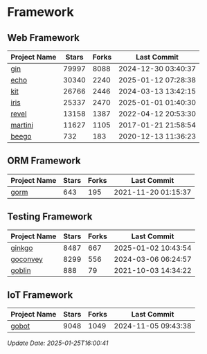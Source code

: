 # Framework

## Web Framework
| Project Name | Stars | Forks | Last Commit |
| ------------ | ----- | ----- | ----------- |
| [gin](https://github.com/gin-gonic/gin) | 79997 | 8088 | 2024-12-30 03:40:37 |
| [echo](https://github.com/labstack/echo) | 30340 | 2240 | 2025-01-12 07:28:38 |
| [kit](https://github.com/go-kit/kit) | 26766 | 2446 | 2024-03-13 13:42:15 |
| [iris](https://github.com/kataras/iris) | 25337 | 2470 | 2025-01-01 01:40:30 |
| [revel](https://github.com/revel/revel) | 13158 | 1387 | 2022-04-12 20:53:30 |
| [martini](https://github.com/go-martini/martini) | 11627 | 1105 | 2017-01-21 21:58:54 |
| [beego](https://github.com/astaxie/beego) | 732 | 183 | 2020-12-13 11:36:23 |

## ORM Framework
| Project Name | Stars | Forks | Last Commit |
| ------------ | ----- | ----- | ----------- |
| [gorm](https://github.com/jinzhu/gorm) | 643 | 195 | 2021-11-20 01:15:37 |

## Testing Framework
| Project Name | Stars | Forks | Last Commit |
| ------------ | ----- | ----- | ----------- |
| [ginkgo](https://github.com/onsi/ginkgo) | 8487 | 667 | 2025-01-02 10:43:54 |
| [goconvey](https://github.com/smartystreets/goconvey) | 8299 | 556 | 2024-03-06 06:24:57 |
| [goblin](https://github.com/franela/goblin) | 888 | 79 | 2021-10-03 14:34:22 |

## IoT Framework
| Project Name | Stars | Forks | Last Commit |
| ------------ | ----- | ----- | ----------- |
| [gobot](https://github.com/hybridgroup/gobot) | 9048 | 1049 | 2024-11-05 09:43:38 |

*Update Date: 2025-01-25T16:00:41*